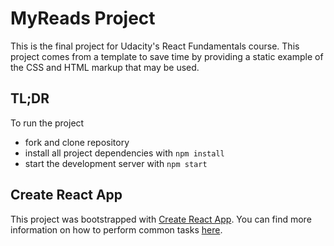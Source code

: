 # MyReads Project

This is the final project for Udacity's React Fundamentals course. This project comes from a template to save time by providing a static example of the CSS and HTML markup that may be used.

## TL;DR

To run the project

* fork and clone repository
* install all project dependencies with `npm install`
* start the development server with `npm start`

## Create React App

This project was bootstrapped with [Create React App](https://github.com/facebookincubator/create-react-app). You can find more information on how to perform common tasks [here](https://github.com/facebookincubator/create-react-app/blob/master/packages/react-scripts/template/README.md).
